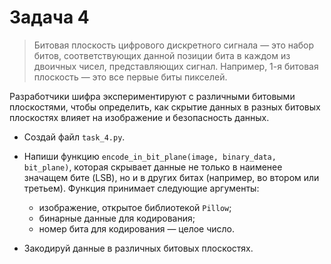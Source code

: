 # Задача 4

> Битовая плоскость цифрового дискретного сигнала — это набор битов, соответствующих данной позиции бита в каждом из двоичных чисел, представляющих сигнал. Например, 1-я битовая плоскость —
это все первые биты пикселей.

Разработчики шифра экспериментируют с различными битовыми плоскостями, чтобы определить, как скрытие данных в разных битовых плоскостях влияет на изображение и безопасность данных.

- Создай файл `task_4.py`.
- Напиши функцию `encode_in_bit_plane(image, binary_data, bit_plane)`, которая скрывает данные не только в наименее значащем бите (LSB), но и в других битах (например, во втором или третьем). Функция принимает следующие аргументы:
  - изображение, открытое библиотекой `Pillow`;
  - бинарные данные для кодирования;
  - номер бита для кодирования — целое число.

- Закодируй данные в различных битовых плоскостях.
